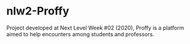 # nlw2-Proffy
Project developed at Next Level Week #02 (2020), Proffy is a platform aimed to help encounters among students and professors.
